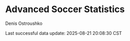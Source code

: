 # Advanced Soccer Statistics
Denis Ostroushko

<!-- gfm -->

Last successful data update: 2025-08-21 20:08:30 CST
